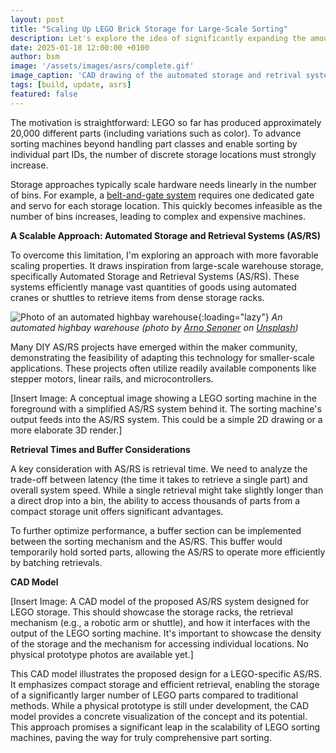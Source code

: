 ```yaml
---
layout: post
title: "Scaling Up LEGO Brick Storage for Large-Scale Sorting"
description: Let's explore the idea of significantly expanding the amount of sorted storage bins - to 100, 200, or potentially thousands of bins.
date: 2025-01-18 12:00:00 +0100
author: bsm
image: '/assets/images/asrs/complete.gif'
image_caption: 'CAD drawing of the automated storage and retrival system'
tags: [build, update, asrs]
featured: false
---
```

The motivation is straightforward: LEGO so far has produced approximately 20,000 different parts (including variations such as color). To advance sorting machines beyond handling part classes and enable sorting by individual part IDs, the number of discrete storage locations must strongly increase.

Storage approaches typically scale hardware needs linearly in the number of bins. For example, a <a href="/survey/Exploring-LEGO-Sorting-Machines-A-Survey-of-Designs/#stage-4--sorted-storage">belt-and-gate system</a> requires one dedicated gate and servo for each storage location. This quickly becomes infeasible as the number of bins increases, leading to complex and expensive machines.

**A Scalable Approach: Automated Storage and Retrieval Systems (AS/RS)**

To overcome this limitation, I'm exploring an approach with more favorable scaling properties. It draws inspiration from large-scale warehouse storage, specifically Automated Storage and Retrieval Systems (AS/RS). These systems efficiently manage vast quantities of goods using automated cranes or shuttles to retrieve items from dense storage racks.

![Photo of an automated highbay warehouse]({{site.baseurl}}/assets/images/asrs/arno-senoner-warehouse-wide.jpg){:loading="lazy"}
*An automated highbay warehouse (photo by [Arno Senoner](https://unsplash.com/@arnosenoner?utm_content=creditCopyText&utm_medium=referral&utm_source=unsplash) on [Unsplash](https://unsplash.com/photos/blue-and-brown-metal-bridge-yqu6tJkSQ_k?utm_content=creditCopyText&utm_medium=referral&utm_source=unsplash))*

Many DIY AS/RS projects have emerged within the maker community, demonstrating the feasibility of adapting this technology for smaller-scale applications. These projects often utilize readily available components like stepper motors, linear rails, and microcontrollers.

[Insert Image: A conceptual image showing a LEGO sorting machine in the foreground with a simplified AS/RS system behind it. The sorting machine's output feeds into the AS/RS system. This could be a simple 2D drawing or a more elaborate 3D render.]

**Retrieval Times and Buffer Considerations**

A key consideration with AS/RS is retrieval time. We need to analyze the trade-off between latency (the time it takes to retrieve a single part) and overall system speed. While a single retrieval might take slightly longer than a direct drop into a bin, the ability to access thousands of parts from a compact storage unit offers significant advantages.

To further optimize performance, a buffer section can be implemented between the sorting mechanism and the AS/RS. This buffer would temporarily hold sorted parts, allowing the AS/RS to operate more efficiently by batching retrievals.

**CAD Model**

[Insert Image: A CAD model of the proposed AS/RS system designed for LEGO storage. This should showcase the storage racks, the retrieval mechanism (e.g., a robotic arm or shuttle), and how it interfaces with the output of the LEGO sorting machine. It's important to showcase the density of the storage and the mechanism for accessing individual locations. No physical prototype photos are available yet.]

This CAD model illustrates the proposed design for a LEGO-specific AS/RS. It emphasizes compact storage and efficient retrieval, enabling the storage of a significantly larger number of LEGO parts compared to traditional methods. While a physical prototype is still under development, the CAD model provides a concrete visualization of the concept and its potential. This approach promises a significant leap in the scalability of LEGO sorting machines, paving the way for truly comprehensive part sorting.
